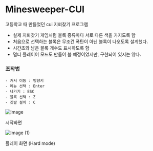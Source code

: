 # Minesweeper-CUI

고등학교 때 만들었던 cui 지뢰찾기 프로그램

* 실제 지뢰찾기 게임처럼 블록 종류마다 서로 다른 색을 가지도록 함
* 처음으로 선택하는 블록은 무조건 폭탄이 아닌 블록이 나오도록 설계했다.
* 시간초와 남은 블록 개수도 표시하도록 함
* 멀티 플레이어 모드도 만들어 볼 예정이었지만, 구현되어 있지는 않다.

### 조작법
```
- 커서 이동 : 방향키
- 메뉴 선택 : Enter
- 나가기 : ESC
- 블록 선택 : Z
- 깃발 설치 : C
```
![image](https://github.com/kdw7921/Minesweeper-CUI/assets/34418693/0b452e1a-1d1b-460d-8755-4571b1f0c5cf)

시작화면

![image (1)](https://github.com/kdw7921/Minesweeper-CUI/assets/34418693/e314914c-9110-4488-9fd8-606f102ba01e)

플레이 화면 (Hard mode)

